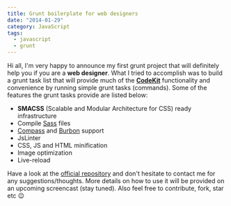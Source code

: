 ```yaml
---
title: Grunt boilerplate for web designers
date: "2014-01-29"
category: JavaScript
tags:
  - javascript
  - grunt
---
```


Hi all, I'm very happy to announce my first grunt project that will definitely help you if you are a **web designer**. What I tried to accomplish was to build a grunt task list that will provide much of the [**CodeKit**](http://incident57.com/codekit/ "CodeKit") functionality and convenience by running simple grunt tasks (commands). Some of the features the grunt tasks provide are listed below:

- **SMACSS** (Scalable and Modular Architecture for CSS) ready infrastructure
- Compile [Sass](http://sass-lang.com/ "Sass") files
- [Compass](http://compass-style.org/ "Compass") and [Burbon](http://bourbon.io/ "Bourbon") support
- JsLinter
- CSS, JS and HTML minification
- Image optimization
- Live-reload

Have a look at the [official repository](https://github.com/tsevdos/Grunt-boilerplate-for-web-designers "Grunt boilerplate for web designers") and don't hesitate to contact me for any suggestions/thoughts. More details on how to use it will be provided on an upcoming screencast (stay tuned). Also feel free to contribute, fork, star etc 😉
